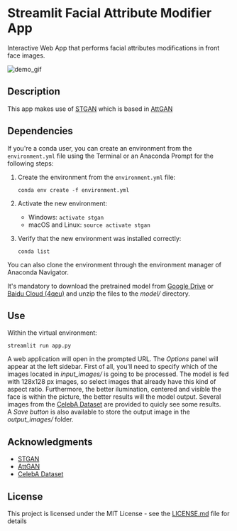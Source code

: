 # Streamlit Facial Attribute Modifier App

Interactive Web App that performs facial attributes modifications in front face images.

![demo_gif](./resources/gifs/ezgif.com-resize.gif)

## Description

This app makes use of [STGAN](https://arxiv.org/abs/1904.09709v1) which is based in [AttGAN](https://arxiv.org/pdf/1711.10678v1.pdf)
        

## Dependencies

If you're a conda user, you can create an environment from the ```environment.yml``` file using the Terminal or an Anaconda Prompt for the following steps:

1. Create the environment from the ```environment.yml``` file:

    ```conda env create -f environment.yml```
2. Activate the new environment:
    * Windows: ```activate stgan```
    * macOS and Linux: ```source activate stgan``` 

3. Verify that the new environment was installed correctly:

    ```conda list```
    
You can also clone the environment through the environment manager of Anaconda Navigator.

It's mandatory to download the pretrained model from [Google Drive](https://drive.google.com/open?id=1329IbLE6877DcDUut1reKxckijBJye7N) or [Baidu Cloud (4qeu)](https://pan.baidu.com/s/1D43d_8oER8_Xm4P9SovvuQ) and unzip the files to the *model/* directory. 

## Use

Within the virtual environment:

```streamlit run app.py```

A web application will open in the prompted URL. The *Options* panel will appear at the left sidebar. First of all, you'll need to specify which of the images located in *input_images/* is going to be processed. The model is fed with 128x128 px images, so select images that already have this kind of aspect ratio. Furthermore, the better ilumination, centered and visible the face is within the picture, the better results will the model output. Several images from the [CelebA Dataset](http://mmlab.ie.cuhk.edu.hk/projects/CelebA.html) are provided to quicly see some results.  
A *Save button* is also available to store the output image in the *output_images/* folder. 

## Acknowledgments

* [STGAN](https://github.com/csmliu/STGAN)
* [AttGAN](https://github.com/LynnHo/AttGAN-Tensorflow)
* [CelebA Dataset](http://mmlab.ie.cuhk.edu.hk/projects/CelebA.html)

## License

This project is licensed under the MIT License - see the [LICENSE.md](LICENSE.md) file for details
